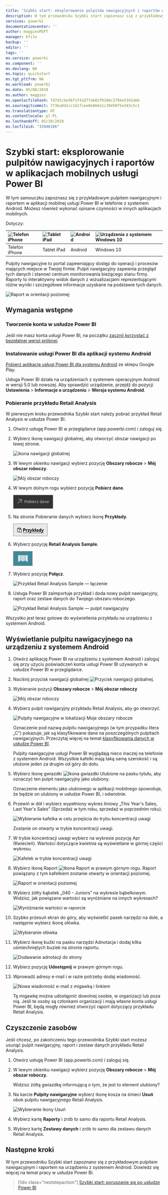 ```yaml
---
title: 'Szybki start: eksplorowanie pulpitów nawigacyjnych i raportów w aplikacjach mobilnych usługi Power BI'
description: W tym przewodniku Szybki start zapoznasz się z przykładowym pulpitem nawigacyjnym i raportem w aplikacjach mobilnych usługi Power BI.
services: powerbi
documentationcenter: ''
author: maggiesMSFT
manager: kfile
backup: ''
editor: ''
tags: ''
ms.service: powerbi
ms.component: ''
ms.devlang: NA
ms.topic: quickstart
ms.tgt_pltfrm: NA
ms.workload: powerbi
ms.date: 05/08/2018
ms.author: maggies
ms.openlocfilehash: 7d7d1cbe56f1f41d7fab02f0168c2794e5342abb
ms.sourcegitcommit: 773ba0d1cc1d1fcee8e666e1c20450f5e343c5c1
ms.translationtype: HT
ms.contentlocale: pl-PL
ms.lasthandoff: 05/10/2018
ms.locfileid: "33946106"
---
```

# <a name="quickstart-explore-dashboards-and-reports-in-the-power-bi-mobile-apps"></a>Szybki start: eksplorowanie pulpitów nawigacyjnych i raportów w aplikacjach mobilnych usługi Power BI
W tym samouczku zapoznasz się z przykładowym pulpitem nawigacyjnym i raportem w aplikacji mobilnej usługi Power BI w telefonie z systemem Android. Możesz również wykonać opisane czynności w innych aplikacjach mobilnych. 

Dotyczy:

| ![Telefon iPhone](media/mobile-apps-quickstart-view-dashboard-report/iphone-logo-30-px.png) | ![Tablet iPad](media/mobile-apps-quickstart-view-dashboard-report/ipad-logo-30-px.png) | ![Android ](media/mobile-apps-quickstart-view-dashboard-report/android-logo-30-px.png) | ![Urządzenia z systemem Windows 10](media/mobile-apps-quickstart-view-dashboard-report/win-10-logo-30-px.png) |
|:--- |:--- |:--- |:--- |
| Telefon iPhone | Tablet iPad | Android | Windows 10 |

Pulpity nawigacyjne to portal zapewniający dostęp do operacji i procesów mających miejsce w Twojej firmie. Pulpit nawigacyjny zapewnia przegląd tych danych i stanowi centrum monitorowania bieżącego stanu firmy. Raporty to interaktywny widok danych z wizualizacjami reprezentującymi różne wyniki i szczegółowe informacje uzyskane na podstawie tych danych. 

![Raport w orientacji poziomej](media/mobile-apps-quickstart-view-dashboard-report/power-bi-android-quickstart-report.png)

## <a name="prerequisites"></a>Wymagania wstępne

### <a name="sign-up-for-power-bi"></a>Tworzenie konta w usłudze Power BI
Jeśli nie masz konta usługi Power BI, na początku [zacznij korzystać z bezpłatnej wersji próbnej](https://app.powerbi.com/signupredirect?pbi_source=web).

### <a name="install-the-power-bi-for-android-app"></a>Instalowanie usługi Power BI dla aplikacji systemu Android
[Pobierz aplikację usługi Power BI dla systemu Android](http://go.microsoft.com/fwlink/?LinkID=544867) ze sklepu Google Play.

Usługa Power BI działa na urządzeniach z systemem operacyjnym Android w wersji 5.0 lub nowszej. Aby sprawdzić urządzenie, przejdź do pozycji **Ustawienia** > **Informacje o urządzeniu** > **Wersja systemu Android**.

### <a name="download-the-retail-analysis-sample"></a>Pobieranie przykładu Retail Analysis
W pierwszym kroku przewodnika Szybki start należy pobrać przykład Retail Analysis w usłudze Power BI.

1. Otwórz usługę Power BI w przeglądarce (app.powerbi.com) i zaloguj się.

1. Wybierz ikonę nawigacji globalnej, aby otworzyć obszar nawigacji po lewej stronie.

    ![ikona nawigacji globalnej](media/mobile-apps-quickstart-view-dashboard-report/power-bi-android-quickstart-global-nav-icon.png)

2. W lewym okienku nawigacji wybierz pozycję **Obszary robocze** > **Mój obszar roboczy**.

    ![Mój obszar roboczy](media/mobile-apps-quickstart-view-dashboard-report/power-bi-android-quickstart-my-workspace.png)

3. W lewym dolnym rogu wybierz pozycję **Pobierz dane**.
   
    ![Pobierz dane](media/mobile-apps-quickstart-view-dashboard-report/power-bi-get-data.png)

3. Na stronie Pobieranie danych wybierz ikonę **Przykłady**.
   
   ![Ikona przykładów](media/mobile-apps-quickstart-view-dashboard-report/power-bi-samples-icon.png)

4. Wybierz pozycję **Retail Analysis Sample**.
 
    ![Przykład Analiza handlu detalicznego](media/mobile-apps-quickstart-view-dashboard-report/power-bi-rs.png)
 
8. Wybierz pozycję **Połącz**.  
  
   ![Przykład Retail Analysis Sample — łączenie](media/mobile-apps-quickstart-view-dashboard-report/retail16.png)
   
5. Usługa Power BI zaimportuje przykład i doda nowy pulpit nawigacyjny, raport oraz zestaw danych do Twojego obszaru roboczego.
   
   ![Przykład Retail Analysis Sample — pulpit nawigacyjny](media/mobile-apps-quickstart-view-dashboard-report/power-bi-service-opportunity-sample.png)

Wszystko jest teraz gotowe do wyświetlenia przykładu na urządzeniu z systemem Android.

## <a name="view-a-dashboard-on-your-android-device"></a>Wyświetlanie pulpitu nawigacyjnego na urządzeniu z systemem Android
1. Otwórz aplikację Power BI na urządzeniu z systemem Android i zaloguj się przy użyciu poświadczeń konta usługi Power BI używanych w usłudze Power BI w przeglądarce.

1.  Naciśnij przycisk nawigacji globalnej ![Przycisk nawigacji globalnej](media/mobile-ipad-app-get-started/power-bi-iphone-global-nav-button.png).

2.  Wybieranie pozycji **Obszary robocze** > **Mój obszar roboczy**

    ![Mój obszar roboczy](media/mobile-apps-quickstart-view-dashboard-report/power-bi-android-quickstart-workspaces.png)

3. Wybierz pulpit nawigacyjny przykładu Retail Analysis, aby go otworzyć.
 
    ![Pulpity nawigacyjne w lokalizacji Moje obszary robocze](media/mobile-apps-quickstart-view-dashboard-report/power-bi-android-quickstart-open-retail.png)
   
    Oznaczenie pod nazwą pulpitu nawigacyjnego (w tym przypadku litera „C”) pokazuje, jak są klasyfikowane dane na poszczególnych pulpitach nawigacyjnych. Przeczytaj więcej na temat [klasyfikowania danych w usłudze Power BI](service-data-classification.md).

    Pulpity nawigacyjne usługi Power BI wyglądają nieco inaczej na telefonie z systemem Android. Wszystkie kafelki mają taką samą szerokość i są ułożone jeden za drugim od góry do dołu.

4. Wybierz ikonę gwiazdki ![Ikona gwiazdki Ulubione](media/mobile-apps-quickstart-view-dashboard-report/power-bi-android-quickstart-favorite-icon.png) na pasku tytułu, aby oznaczyć ten pulpit nawigacyjny jako ulubiony.

    Oznaczenie elementu jako ulubionego w aplikacji mobilnego spowoduje, że będzie on ulubiony w usłudze Power BI, i odwrotnie.

4. Przewiń w dół i wybierz wypełniony wykres liniowy „This Year's Sales, Last Year's Sales” (Sprzedaż w tym roku, sprzedaż w poprzednim roku).

    ![Wybieranie kafelka w celu przejścia do trybu koncentracji uwagi](media/mobile-apps-quickstart-view-dashboard-report/power-bi-android-quickstart-tap-tile-fave.png)

    Zostanie on otwarty w trybie koncentracji uwagi.

7. W trybie koncentracji uwagi wybierz na wykresie pozycję Apr (Kwiecień). Wartości dotyczące kwietnia są wyświetlane w górnej części wykresu.

    ![Kafelek w trybie koncentracji uwagi](media/mobile-apps-quickstart-view-dashboard-report/power-bi-android-quickstart-tile-focus.png)

8. Wybierz ikonę Raport ![Ikona Raport](media/mobile-apps-quickstart-view-dashboard-report/power-bi-android-quickstart-report-icon.png) w prawym górnym rogu. Raport powiązany z tym kafelkiem zostanie otwarty w orientacji poziomej.

    ![Raport w orientacji poziomej](media/mobile-apps-quickstart-view-dashboard-report/power-bi-android-quickstart-report.png)

9. Wybierz żółty bąbelek „040 - Juniors” na wykresie bąbelkowym. Widzisz, jak powiązane wartości są wyróżniane na innych wykresach? 

    ![Wyróżnianie wartości w raporcie](media/mobile-apps-quickstart-view-dashboard-report/power-bi-android-quickstart-cross-highlight.png)

10. Szybko przesuń ekran do góry, aby wyświetlić pasek narzędzi na dole, a następnie wybierz ikonę ołówka.

    ![Wybieranie ołówka](media/mobile-apps-quickstart-view-dashboard-report/power-bi-android-quickstart-tap-pencil.png)

11. Wybierz ikonę buźki na pasku narzędzi Adnotacja i dodaj kilka uśmiechniętych buziek na stronie raportu.
 
    ![Dodawanie adnotacji do strony](media/mobile-apps-quickstart-view-dashboard-report/power-bi-android-quickstart-annotate.png)

12. Wybierz pozycję **Udostępnij** w prawym górnym rogu.

1. Wprowadź adresy e-mail i w razie potrzeby dodaj wiadomość.  

    ![Nowa wiadomość e-mail z migawką i linkiem](media/mobile-apps-quickstart-view-dashboard-report/power-bi-android-quickstart-send-snapshot.png)

    Tę migawkę można udostępnić dowolnej osobie, w organizacji lub poza nią. Jeśli te osoby są członkami organizacji i mają własne konta usługi Power BI, będą mogły również otworzyć raport dotyczący przykładu Retail Analysis.

## <a name="clean-up-resources"></a>Czyszczenie zasobów

Jeśli chcesz, po zakończeniu tego przewodnika Szybki start możesz usunąć pulpit nawigacyjny, raport i zestaw danych przykładu Retail Analysis.

1. Otwórz usługę Power BI (app.powerbi.com) i zaloguj się.

2. W lewym okienku nawigacji wybierz pozycję **Obszary robocze** > **Mój obszar roboczy**.

    Widzisz żółtą gwiazdkę informującą o tym, że jest to element ulubiony?

3. Na karcie **Pulpity nawigacyjne** wybierz ikonę kosza na śmieci **Usuń** obok pulpitu nawigacyjnego Retail Analysis.

    ![Wybieranie ikony Usuń](media/mobile-apps-quickstart-view-dashboard-report/power-bi-android-quickstart-delete-retail.png)

4. Wybierz kartę **Raporty** i zrób to samo dla raportu Retail Analysis.

5. Wybierz kartę **Zestawy danych** i zrób to samo dla zestawu danych Retail Analysis.


## <a name="next-steps"></a>Następne kroki

W tym przewodniku Szybki start zapoznano się z przykładowym pulpitem nawigacyjnym i raportem na urządzeniu z systemem Android. Dowiedz się więcej na temat pracy w usłudze Power BI. 

> [!div class="nextstepaction"]
> [Szybki start: poruszanie się po usłudze Power BI](service-the-new-power-bi-experience.md)

